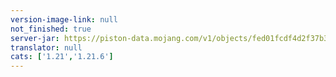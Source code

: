 ```yaml
---
version-image-link: null
not_finished: true
server-jar: https://piston-data.mojang.com/v1/objects/fed01fcdf4d2f37b3f847e08fd099714766533c3/server.jar
translator: null
cats: ['1.21','1.21.6']
---
```

